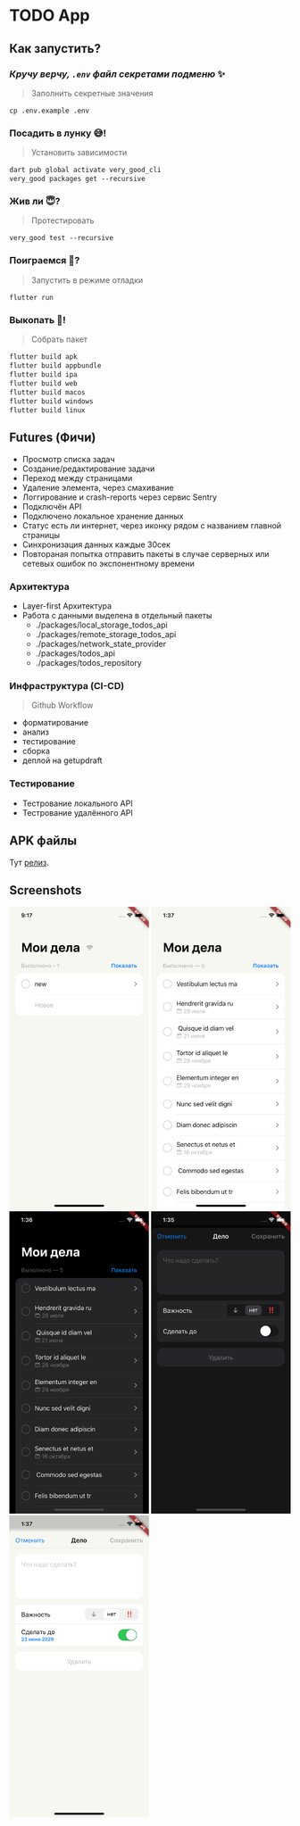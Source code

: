 # TODO App

## Как запустить?

### _Кручу верчу, `.env` файл секретами подменю_ ✨

> Заполнить секретные значения

```shell
cp .env.example .env
```

### Посадить в лунку 😅!

> Установить зависимости

```shell
dart pub global activate very_good_cli
very_good packages get --recursive
```

### Жив ли 😇?

> Протестировать

```shell
very_good test --recursive
```

### Поиграемся 🤪?

> Запустить в режиме отладки

```shell
flutter run
```

### Выкопать 🎃!

> Собрать пакет

```shell
flutter build apk
flutter build appbundle
flutter build ipa
flutter build web
flutter build macos
flutter build windows
flutter build linux
```

## Futures (Фичи)

- Просмотр списка задач
- Создание/редактирование задачи
- Переход между страницами
- Удаление элемента, через смахивание
- Логгирование и crash-reports через сервис Sentry
- Подключён API
- Подключено локальное хранение данных
- Статус есть ли интернет, через иконку рядом с названием главной страницы
- Синхронизация данных каждые 30сек
- Повтораная попытка отправить пакеты в случае серверных или сетевых ошибок по экспонентному времени

### Архитектура

- Layer-first Архитектура
- Работа с данными выделена в отдельный пакеты
    - ./packages/local_storage_todos_api
    - ./packages/remote_storage_todos_api
    - ./packages/network_state_provider
    - ./packages/todos_api
    - ./packages/todos_repository

### Инфраструктура (CI-CD)

> Github Workflow

- форматирование
- анализ
- тестирование
- сборка
- деплой на getupdraft

### Тестирование

- Тестрование локального API
- Тестрование удалённого API

## APK файлы

Тут [релиз](https://github.com/coma8765/literate-computing-machine/releases/tag/part-03).

## Screenshots

<img alt="simulator_screenshot_B42BD8EE-FAD7-40D4-92CC-E06F97FB71A6.png" src="docs/images/simulator_screenshot_B42BD8EE-FAD7-40D4-92CC-E06F97FB71A6.png" width="250"/>
<img alt="home-page-screen-light.png" src="docs/images/home-page-screen-light.png" width="250"/>
<img alt="home-page-screen-light.png" src="docs/images/home-page-screen-dark.png" width="250"/>
<img alt="todo-page-screen-dark.png" src="docs/images/todo-page-screen-dark.png" width="250"/>
<img alt="todo-page-screen-light.png" src="docs/images/todo-page-screen-light.png" width="250"/>
